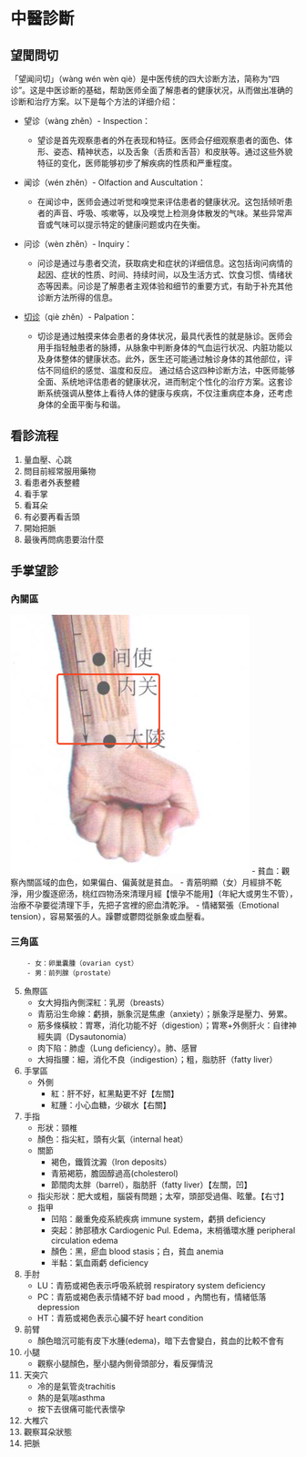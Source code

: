 # 中醫診斷
## 望聞問切
「望闻问切」（wàng wén wèn qiè）是中医传统的四大诊断方法，简称为“四诊”。这是中医诊断的基础，帮助医师全面了解患者的健康状况，从而做出准确的诊断和治疗方案。以下是每个方法的详细介绍：

- 望诊（wàng zhěn）- Inspection：
	- 望诊是首先观察患者的外在表现和特征。医师会仔细观察患者的面色、体形、姿态、精神状态，以及舌象（舌质和舌苔）和皮肤等。通过这些外貌特征的变化，医师能够初步了解疾病的性质和严重程度。

- 闻诊（wén zhěn）- Olfaction and Auscultation：
	- 在闻诊中，医师会通过听觉和嗅觉来评估患者的健康状况。这包括倾听患者的声音、呼吸、咳嗽等，以及嗅觉上检测身体散发的气味。某些异常声音或气味可以提示特定的健康问题或内在失衡。

- 问诊（wèn zhěn）- Inquiry：
	- 问诊是通过与患者交流，获取病史和症状的详细信息。这包括询问病情的起因、症状的性质、时间、持续时间，以及生活方式、饮食习惯、情绪状态等因素。问诊是了解患者主观体验和细节的重要方式，有助于补充其他诊断方法所得的信息。

- [切诊](中醫脈診.md)（qiè zhěn）- Palpation：
	- 切诊是通过触摸来体会患者的身体状况，最具代表性的就是脉诊。医师会用手指轻触患者的脉搏，从脉象中判断身体的气血运行状况、内脏功能以及身体整体的健康状态。此外，医生还可能通过触诊身体的其他部位，评估不同组织的感觉、温度和反应。
通过结合这四种诊断方法，中医师能够全面、系统地评估患者的健康状况，进而制定个性化的治疗方案。这套诊断系统强调从整体上看待人体的健康与疾病，不仅注重病症本身，还考虑身体的全面平衡与和谐。


## 看診流程
1. 量血壓、心跳
2. 問目前經常服用藥物
3. 看患者外表整體
4. 看手掌
5. 看耳朵
6. 有必要再看舌頭
7. 開始把脈
8. 最後再問病患要治什麼


## 手掌望診

### 內關區
![NEIGUAN](./images/NEIGUAN.png)
	- 貧血：觀察內關區域的血色，如果偏白、偏黃就是貧血。
	- 青筋明顯（女）月經排不乾淨，用少腹逐瘀汤，桃红四物汤來清理月經【懷孕不能用】（年紀大或男生不管），治療不孕要從清理下手，先把子宮裡的瘀血清乾淨。
	- 情緒緊張（Emotional tension），容易緊張的人。躁鬱或鬱悶從脈象或血壓看。
### 三角區
		- 女：卵巢囊腫（ovarian cyst）
		- 男：前列腺（prostate）
5. 魚際區
	- 女大拇指內側深紅：乳房（breasts）
	- 青筋沿生命線：虧損，脈象沉是焦慮（anxiety）；脈象浮是壓力、勞累。
	- 筋多條橫紋：胃寒，消化功能不好（digestion）；胃寒+外側肝火：自律神經失調（Dysautonomia）
	- 肉下陷：肺虛（Lung deficiency）。肺、感冒
	- 大拇指腰：細，消化不良（indigestion）；粗，脂肪肝（fatty liver）
6. 手掌區
	- 外側
		- 紅：肝不好，紅黑點更不好【左關】
		- 紅腫：小心血糖，少碳水【右關】
7. 手指
	- 形狀：頸椎
	- 顏色：指尖紅，頭有火氣（internal heat）
	- 關節
		- 褐色，鐵質沈澱（Iron deposits）
		- 青筋褐筋，膽固醇過高(cholesterol)
		- 節間肉太胖（barrel），脂肪肝（fatty liver）【左關，凹】
	- 指尖形狀：肥大或粗，腦袋有問題；太窄，頭部受過傷、眩暈。【右寸】
	- 指甲
		- 凹陷：嚴重免疫系統疾病 immune system，虧損 deficiency
		- 突起：肺部積水 Cardiogenic Pul. Edema，末梢循環水腫 peripheral circulation edema
		- 顏色：黑，瘀血 blood stasis；白，貧血 anemia
		- 半黏：氣血兩虧 deficiency
8. 手肘
	- LU：青筋或褐色表示呼吸系統弱 respiratory system deficiency
	- PC：青筋或褐色表示情緒不好 bad mood ，內關也有，情緒低落 depression
	- HT：青筋或褐色表示心臟不好 heart condition
9. 前臂
	- 顏色暗沉可能有皮下水腫(edema)，暗下去會變白，貧血的比較不會有
10. 小腿
	- 觀察小腿顏色，壓小腿內側骨頭部分，看反彈情況
11. 天突穴
	- 冷的是氣管炎trachitis
	- 熱的是氣喘asthma
	- 按下去很痛可能代表懷孕
12. 大椎穴
13. 觀察耳朵狀態
14. 把脈

